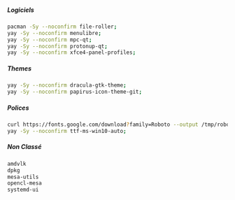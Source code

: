 ##### Logiciels
```bash
pacman -Sy --noconfirm file-roller;
yay -Sy --noconfirm menulibre;
yay -Sy --noconfirm mpc-qt;
yay -Sy --noconfirm protonup-qt;
yay -Sy --noconfirm xfce4-panel-profiles;
```

##### Themes
```bash
yay -Sy --noconfirm dracula-gtk-theme;
yay -Sy --noconfirm papirus-icon-theme-git;
```

##### Polices
```bash
curl https://fonts.google.com/download?family=Roboto --output /tmp/roboto.zip; unzip /tmp/roboto.zip -d /usr/share/fonts;
yay -Sy --noconfirm ttf-ms-win10-auto;
```

##### Non Classé
```bash
amdvlk
dpkg
mesa-utils
opencl-mesa
systemd-ui
```
